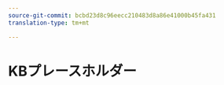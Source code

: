 ```yaml
---
source-git-commit: bcbd23d8c96eecc210483d8a86e41000b45fa431
translation-type: tm+mt

---
```

# KBプレースホルダー
